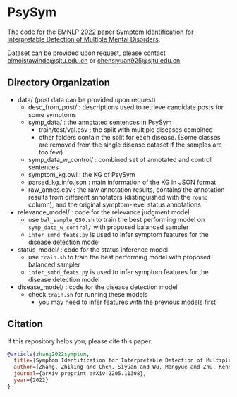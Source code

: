 # PsySym

The code for the EMNLP 2022 paper [Symptom Identification for Interpretable Detection of Multiple Mental Disorders](https://arxiv.org/abs/2205.11308).

Dataset can be provided upon request, please contact blmoistawinde@sjtu.edu.cn or chensiyuan925@sjtu.edu.cn 

## Directory Organization

- data/ (post data can be provided upon request)
    - desc_from_post/ : descriptions used to retrieve candidate posts for some symptoms
    - symp_data/ : the annotated sentences in PsySym
        - train/test/val.csv : the split with multiple diseases combined
        - other folders contain the split for each disease. (Some classes are removed from the single disease dataset if the samples are too few)
    - symp_data_w_control/ : combined set of annotated and control sentences
    - symptom_kg.owl : the KG of PsySym
    - parsed_kg_info.json : main information of the KG in JSON format
    - raw_annos.csv : the raw annotation results, contains the annotation results from different annotators (distinguished with the `round` column), and the original symptom-level status annotations
- relevance_model/ : code for the relevance judgment model
    - use `bal_sample_050.sh` to train the best performing model on `symp_data_w_control/` with proposed balanced sampler
    - `infer_smhd_feats.py` is used to infer symptom features for the disease detection model
- status_model/ : code for the status inference model
    - use `train.sh` to train the best performing model with proposed balanced sampler
    - `infer_smhd_feats.py` is used to infer symptom features for the disease detection model
- disease_model/ : code for the disease detection model
    - check `train.sh` for running these models
        - you may need to infer features with the previous models first


## Citation

If this repository helps you, please cite this paper:

```bibtex
@article{zhang2022symptom,
  title={Symptom Identification for Interpretable Detection of Multiple Mental Disorders},
  author={Zhang, Zhiling and Chen, Siyuan and Wu, Mengyue and Zhu, Kenny Q},
  journal={arXiv preprint arXiv:2205.11308},
  year={2022}
}
```
